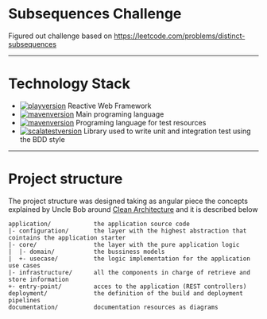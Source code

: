 # Subsequences Challenge

Figured out challenge based on https://leetcode.com/problems/distinct-subsequences

---
# Technology Stack

- [![playversion](https://img.shields.io/badge/Springboot-2.5.2-brightgreen)](https://spring.io/projects/spring-boot) Reactive Web Framework  
- [![mavenversion](https://img.shields.io/badge/Java-12-red)](https://www.oracle.com/co/java/technologies/javase/jdk12-archive-downloads.html) Main programing language  
- [![mavenversion](https://img.shields.io/badge/Scala-2.12.8-blue)](https://www.scala-lang.org/) Programing language for test resources
- [![scalatestversion](https://img.shields.io/badge/ScalaTest-3.0.8-green)](https://www.scalatest.org) Library used to write unit and integration test using the BDD style   

---

# Project structure

The project structure was designed taking as angular piece the concepts explained by Uncle Bob
around [Clean Architecture](https://blog.cleancoder.com/uncle-bob/2012/08/13/the-clean-architecture.html) and it is
described below

```
application/            the application source code
|- configuration/       the layer with the highest abstraction that cointains the application starter
|- core/                the layer with the pure application logic
|  |- domain/           the bussiness models               
|  +- usecase/          the logic implementation for the application use cases
|- infrastructure/      all the components in charge of retrieve and store information
+- entry-point/         acces to the application (REST controllers)
deployment/             the definition of the build and deployment pipelines
documentation/          documentation resources as diagrams

```